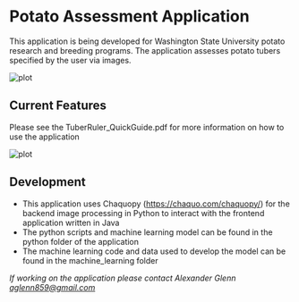 # Potato Assessment Application
This application is being developed for Washington State University potato research and breeding programs. The application assesses potato tubers specified by the user via images. 

![plot](https://github.com/Team-Chorotega/Potato-Assessment-Application/blob/main/Chorotega%20Senior%20Design%20Poster.png)


## Current Features
Please see the TuberRuler_QuickGuide.pdf for more information on how to use the application

![plot](https://github.com/Team-Chorotega/Potato-Assessment-Application/blob/main/user_guide.png)

## Development
* This application uses Chaquopy (https://chaquo.com/chaquopy/) for the backend image processing in Python to interact with the frontend application written in Java
* The python scripts and machine learning model can be found in the python folder of the application
* The machine learning code and data used to develop the model can be found in the machine_learning folder
 
 *If working on the application please contact Alexander Glenn aglenn859@gmail.com*
